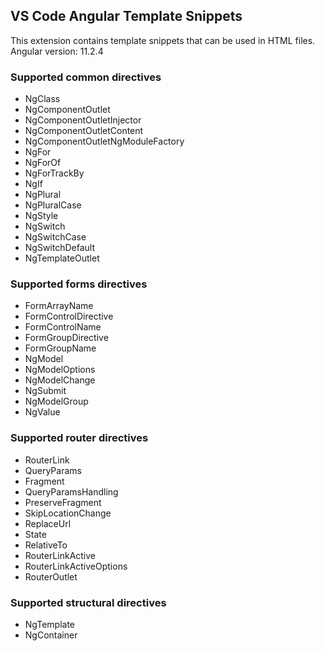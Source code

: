 ## VS Code Angular Template Snippets

This extension contains template snippets that can be used in HTML files.
Angular version: 11.2.4

### Supported common directives
* NgClass
* NgComponentOutlet
* NgComponentOutletInjector
* NgComponentOutletContent
* NgComponentOutletNgModuleFactory
* NgFor
* NgForOf
* NgForTrackBy
* NgIf
* NgPlural
* NgPluralCase
* NgStyle
* NgSwitch
* NgSwitchCase
* NgSwitchDefault
* NgTemplateOutlet

### Supported forms directives
* FormArrayName
* FormControlDirective
* FormControlName
* FormGroupDirective
* FormGroupName
* NgModel
* NgModelOptions
* NgModelChange
* NgSubmit
* NgModelGroup
* NgValue

### Supported router directives

* RouterLink
* QueryParams
* Fragment
* QueryParamsHandling
* PreserveFragment
* SkipLocationChange
* ReplaceUrl
* State
* RelativeTo
* RouterLinkActive
* RouterLinkActiveOptions
* RouterOutlet

### Supported structural directives
* NgTemplate
* NgContainer
